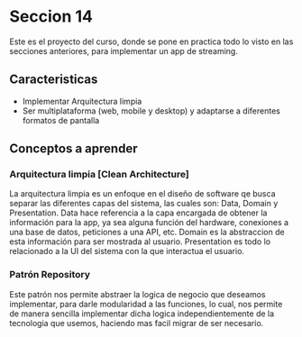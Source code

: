 # Seccion 14

Este es el proyecto del curso, donde se pone en practica todo lo visto en las secciones anteriores, para implementar
un app de streaming.

## Caracteristicas

* Implementar Arquitectura limpia
* Ser multiplataforma (web, mobile y desktop) y adaptarse a diferentes formatos de pantalla 

## Conceptos a aprender

### Arquitectura limpia [Clean Architecture]
La arquitectura limpia es un enfoque en el diseño de software qe busca separar las diferentes capas del sistema, 
las cuales son: Data, Domain y Presentation.
Data hace referencia a la capa encargada de obtener la información para la app, ya sea alguna función del hardware,
conexiones a una base de datos, peticiones a una API, etc.
Domain es la abstraccion de esta información para ser mostrada al usuario.
Presentation es todo lo relacionado a la UI del sistema con la que interactua el usuario.

### Patrón Repository
Este patrón nos permite abstraer la logica de negocio que deseamos implementar, para darle modularidad a las funciones, lo cual, nos permite de manera sencilla implementar dicha logica independientemente de la tecnologia que usemos, haciendo mas facil migrar de ser necesario.